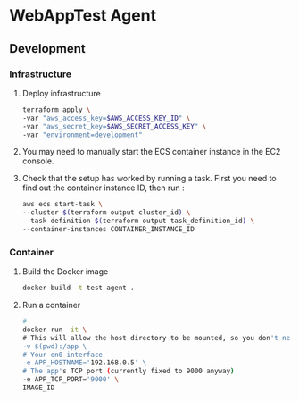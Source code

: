 # WebAppTest Agent

## Development

### Infrastructure
1. Deploy infrastructure
    ```bash
    terraform apply \
    -var "aws_access_key=$AWS_ACCESS_KEY_ID" \
    -var "aws_secret_key=$AWS_SECRET_ACCESS_KEY" \
    -var "environment=development"
    ```

2. You may need to manually start the ECS container instance in the EC2 console.

3. Check that the setup has worked by running a task. First you need to find out the container instance ID, then run :
    ```bash
    aws ecs start-task \
    --cluster $(terraform output cluster_id) \
    --task-definition $(terraform output task_definition_id) \
    --container-instances CONTAINER_INSTANCE_ID
    ```

### Container
1. Build the Docker image
   ```bash
   docker build -t test-agent .
   ```
2. Run a container
   ```bash
   #
   docker run -it \
   # This will allow the host directory to be mounted, so you don't need to rebuild the aforementioned image.
   -v $(pwd):/app \
   # Your en0 interface
   -e APP_HOSTNAME='192.168.0.5' \
   # The app's TCP port (currently fixed to 9000 anyway)
   -e APP_TCP_PORT='9000' \
   IMAGE_ID
   ```
